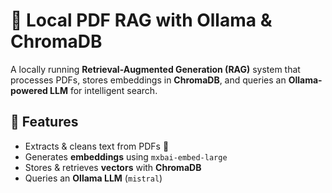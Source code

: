 # 📄 Local PDF RAG with Ollama & ChromaDB  

A locally running **Retrieval-Augmented Generation (RAG)** system that processes PDFs, stores embeddings in **ChromaDB**, and queries an **Ollama-powered LLM** for intelligent search.  

## 🚀 Features  
- Extracts & cleans text from PDFs 📄  
- Generates **embeddings** using `mxbai-embed-large`  
- Stores & retrieves **vectors** with **ChromaDB**  
- Queries an **Ollama LLM** (`mistral`)  